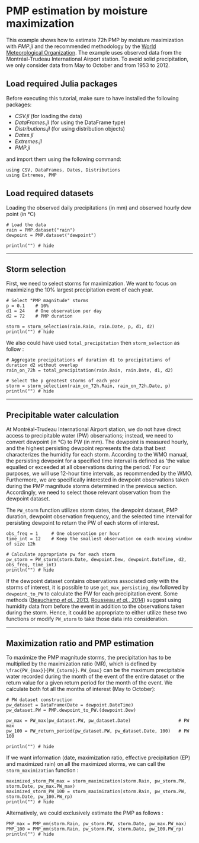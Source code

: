 
# PMP estimation by moisture maximization 

This example shows how to estimate 72h PMP by moisture maximization with *PMP.jl* and the recommended methodology by the [World Meteorological Organization](https://library.wmo.int/index.php?lvl=notice_display&id=1302#.ZLlVeezMKeA). The example uses observed data from the Montréal-Trudeau International Airport station. To avoid solid precipitation, we only consider data from May to October and from 1953 to 2012. 


## Load required Julia packages

Before executing this tutorial, make sure to have installed the following packages:

- *CSV.jl* (for loading the data)
- *DataFrames.jl* (for using the DataFrame type)
- *Distributions.jl* (for using distribution objects)
- *Dates.jl*
- *Extremes.jl*
- *PMP.jl*

and import them using the following command:
 ```@repl stationary
using CSV, DataFrames, Dates, Distributions
using Extremes, PMP
```


## Load required datasets

Loading the observed daily precipitations (in mm) and observed hourly dew point (in °C)
```@example stationary
# Load the data
rain = PMP.dataset("rain")
dewpoint = PMP.dataset("dewpoint")
 
println("") # hide
```

---
## Storm selection

First, we need to select storms for maximization. We want to focus on maximizing the 10% largest precipitation event of each year.

```@example stationary
# Select "PMP magnitude" storms
p = 0.1    # 10% 
d1 = 24    # One observation per day
d2 = 72    # PMP duration

storm = storm_selection(rain.Rain, rain.Date, p, d1, d2)
println("") # hide
```

We also could have used `total_precipitation` then `storm_selection` as follow :

```@example stationary
# Aggregate precipitations of duration d1 to precipitations of duration d2 without overlap
rain_on_72h = total_precipitation(rain.Rain, rain.Date, d1, d2)

# Select the p greatest storms of each year
storm = storm_selection(rain_on_72h.Rain, rain_on_72h.Date, p)
println("") # hide
```

---
## Precipitable water calculation

At Montréal-Trudeau International Airport station, we do not have direct access to precipitable water (PW) observations; instead, we need to convert dewpoint (in °C) to PW (in mm). The dewpoint is measured hourly, and the highest persisting dewpoint represents the data that best characterizes the humidity for each storm. According to the WMO manual, the persisting dewpoint for a specified time interval is defined as 'the value equalled or exceeded at all observations during the period.' For our purposes, we will use 12-hour time intervals, as recommended by the WMO. Furthermore, we are specifically interested in dewpoint observations taken during the PMP magnitude storms determined in the previous section. Accordingly, we need to select those relevant observation from the dewpoint dataset. 

The `PW_storm` function utilizes storm dates, the dewpoint dataset, PMP duration, dewpoint observation frequency, and the selected time interval for persisting dewpoint to return the PW of each storm of interest.

```@example stationary
obs_freq = 1     # One observation per hour
time_int = 12    # Keep the smallest observation on each moving window of size 12h

# Calculate appropriate pw for each storm
pw_storm = PW_storm(storm.Date, dewpoint.Dew, dewpoint.DateTime, d2, obs_freq, time_int)
println("") # hide
```

If the dewpoint dataset contains observations associated only with the storms of interest, it is possible to use `get_max_persisting_dew` followed by `dewpoint_to_PW` to calculate the PW for each precipitation event. Some methods ([Beauchamp *et al.*, 2013](https://doi.org/10.1002/wrcr.20336), [Rousseau *et al.*, 2014](https://doi.org/10.1016/j.jhydrol.2014.10.053)) suggest using humidity data from before the event in addition to the observations taken during the storm. Hence, it could be appropriate to either utilize these two functions or modify `PW_storm` to take those data into consideration.

---
## Maximization ratio and PMP estimation

To maximize the PMP magnitude storms, the precipitation has to be multiplied by the maximization ratio (MR), which is defined by ``\frac{PW_{max}}{PW_{storm}}``. ``PW_{max}`` can be the maximum precipitable water recorded during the month of the event of the entire dataset or the return value for a given return period for the month of the event. We calculate both fot all the months of interest (May to October): 

```@example stationary
# PW dataset construction
pw_dataset = DataFrame(Date = dewpoint.DateTime)
pw_dataset.PW = PMP.dewpoint_to_PW.(dewpoint.Dew)

pw_max = PW_max(pw_dataset.PW, pw_dataset.Date)                  # PW max
pw_100 = PW_return_period(pw_dataset.PW, pw_dataset.Date, 100)   # PW 100

println("") # hide
```

If we want information (date, maximization ratio, effective precipitation (EP) and maximized rain) on all the maximized storms, we can call the `storm_maximization` function : 

```@example stationary
maximized_storm_PW_max = storm_maximization(storm.Rain, pw_storm.PW, storm.Date, pw_max.PW_max)
maximized_storm_PW_100 = storm_maximization(storm.Rain, pw_storm.PW, storm.Date, pw_100.PW_rp)
println("") # hide
```

Alternatively, we could exclusively estimate the PMP as follows :

```@example stationary
PMP_max = PMP_mm(storm.Rain, pw_storm.PW, storm.Date, pw_max.PW_max)
PMP_100 = PMP_mm(storm.Rain, pw_storm.PW, storm.Date, pw_100.PW_rp)
println("") # hide
```


